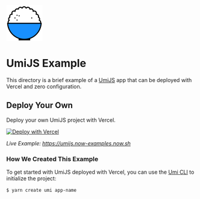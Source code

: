 ![UmiJS Logo](https://github.com/vercel/vercel/blob/master/packages/frameworks/logos/umi.svg)

# UmiJS Example

This directory is a brief example of a [UmiJS](https://umijs.org/) app that can be deployed with Vercel and zero configuration.

## Deploy Your Own

Deploy your own UmiJS project with Vercel.

[![Deploy with Vercel](https://vercel.com/button)](https://vercel.com/new/clone?repository-url=https://github.com/vercel/vercel/tree/main/examples/umijs&template=umijs)

_Live Example: https://umijs.now-examples.now.sh_

### How We Created This Example

To get started with UmiJS deployed with Vercel, you can use the [Umi CLI](https://github.com/umijs/create-umi) to initialize the project:

```shell
$ yarn create umi app-name
```
